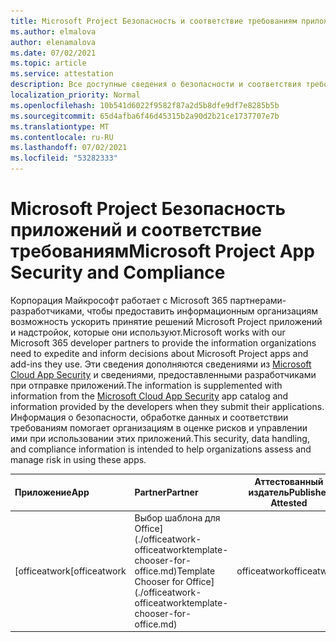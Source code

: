 ```yaml
---
title: Microsoft Project Безопасность и соответствие требованиям приложения — все приложения
ms.author: elmalova
author: elenamalova
ms.date: 07/02/2021
ms.topic: article
ms.service: attestation
description: Все доступные сведения о безопасности и соответствия требованиям для всех Microsoft Project приложений.
localization_priority: Normal
ms.openlocfilehash: 10b541d6022f9582f87a2d5b8dfe9df7e8285b5b
ms.sourcegitcommit: 65d4afba6f46d45315b2a90d2b21ce1737707e7b
ms.translationtype: MT
ms.contentlocale: ru-RU
ms.lasthandoff: 07/02/2021
ms.locfileid: "53282333"
---
```

# <a name="microsoft-project-app-security-and-compliance"></a><span data-ttu-id="7d0e4-103">Microsoft Project Безопасность приложений и соответствие требованиям</span><span class="sxs-lookup"><span data-stu-id="7d0e4-103">Microsoft Project App Security and Compliance</span></span>

<span data-ttu-id="7d0e4-104">Корпорация Майкрософт работает с Microsoft 365 партнерами-разработчиками, чтобы предоставить информационным организациям возможность ускорить принятие решений Microsoft Project приложений и надстройок, которые они используют.</span><span class="sxs-lookup"><span data-stu-id="7d0e4-104">Microsoft works with our Microsoft 365 developer partners to provide the information organizations need to expedite and inform decisions about Microsoft Project apps and add-ins they use.</span></span> <span data-ttu-id="7d0e4-105">Эти сведения дополняются сведениями из [Microsoft Cloud App Security](https://www.microsoft.com/en-us/enterprise-mobility-security/cloud-app-security) и сведениями, предоставленными разработчиками при отправке приложений.</span><span class="sxs-lookup"><span data-stu-id="7d0e4-105">The information is supplemented with information from the [Microsoft Cloud App Security](https://www.microsoft.com/en-us/enterprise-mobility-security/cloud-app-security) app catalog and information provided by the developers when they submit their applications.</span></span> <span data-ttu-id="7d0e4-106">Информация о безопасности, обработке данных и соответствии требованиям помогает организациям в оценке рисков и управлении ими при использовании этих приложений.</span><span class="sxs-lookup"><span data-stu-id="7d0e4-106">This security, data handling, and compliance information is intended to help organizations assess and manage risk in using these apps.</span></span>

| <span data-ttu-id="7d0e4-107">**Приложение**</span><span class="sxs-lookup"><span data-stu-id="7d0e4-107">**App**</span></span> | <span data-ttu-id="7d0e4-108">**Partner**</span><span class="sxs-lookup"><span data-stu-id="7d0e4-108">**Partner**</span></span> | <span data-ttu-id="7d0e4-109">**Аттестованный издатель**</span><span class="sxs-lookup"><span data-stu-id="7d0e4-109">**Publisher Attested**</span></span> | <span data-ttu-id="7d0e4-110">**Сертифицировано**</span><span class="sxs-lookup"><span data-stu-id="7d0e4-110">**Certified**</span></span> |
|:--------|:------------|:----------------------:|:-------------:|
| <span data-ttu-id="7d0e4-111">[officeatwork</span><span class="sxs-lookup"><span data-stu-id="7d0e4-111">[officeatwork</span></span> | <span data-ttu-id="7d0e4-112">Выбор шаблона для Office](./officeatwork-officeatworktemplate-chooser-for-office.md)</span><span class="sxs-lookup"><span data-stu-id="7d0e4-112">Template Chooser for Office](./officeatwork-officeatworktemplate-chooser-for-office.md)</span></span> | <span data-ttu-id="7d0e4-113">officeatwork</span><span class="sxs-lookup"><span data-stu-id="7d0e4-113">officeatwork</span></span> | <span data-ttu-id="7d0e4-114">**✓**</span><span class="sxs-lookup"><span data-stu-id="7d0e4-114">**✓**</span></span> | <img alt="Certified application badge" src="../media/certified-badge.png" height="25" width="25" /> |
